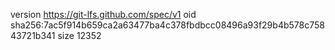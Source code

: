 version https://git-lfs.github.com/spec/v1
oid sha256:7ac5f914b659ca2a63477ba4c378fbdbcc08496a93f29b4b578c75843721b341
size 12352
